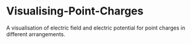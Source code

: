 # Visualising-Point-Charges
A visualisation of electric field and electric potential for point charges in different arrangements.
